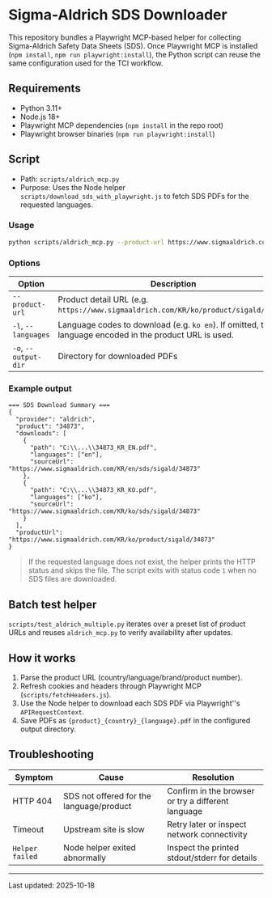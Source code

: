 ﻿# Sigma-Aldrich SDS Downloader

This repository bundles a Playwright MCP-based helper for collecting Sigma-Aldrich Safety Data Sheets (SDS). Once Playwright MCP is installed (`npm install`, `npm run playwright:install`), the Python script can reuse the same configuration used for the TCI workflow.

## Requirements
- Python 3.11+
- Node.js 18+
- Playwright MCP dependencies (`npm install` in the repo root)
- Playwright browser binaries (`npm run playwright:install`)

## Script
- Path: `scripts/aldrich_mcp.py`
- Purpose: Uses the Node helper `scripts/download_sds_with_playwright.js` to fetch SDS PDFs for the requested languages.

### Usage
```bash
python scripts/aldrich_mcp.py --product-url https://www.sigmaaldrich.com/KR/ko/product/sigald/34873 --languages ko en --output-dir data/sds_aldrich
```

### Options
| Option | Description | Default |
| --- | --- | --- |
| `--product-url` | Product detail URL (e.g. `https://www.sigmaaldrich.com/KR/ko/product/sigald/34873`) | required |
| `-l`, `--languages` | Language codes to download (e.g. `ko en`). If omitted, the language encoded in the product URL is used. | URL language |
| `-o`, `--output-dir` | Directory for downloaded PDFs | `data/sds_aldrich` |

### Example output
```
=== SDS Download Summary ===
{
  "provider": "aldrich",
  "product": "34873",
  "downloads": [
    {
      "path": "C:\\...\\34873_KR_EN.pdf",
      "languages": ["en"],
      "sourceUrl": "https://www.sigmaaldrich.com/KR/en/sds/sigald/34873"
    },
    {
      "path": "C:\\...\\34873_KR_KO.pdf",
      "languages": ["ko"],
      "sourceUrl": "https://www.sigmaaldrich.com/KR/ko/sds/sigald/34873"
    }
  ],
  "productUrl": "https://www.sigmaaldrich.com/KR/ko/product/sigald/34873"
}
```

> If the requested language does not exist, the helper prints the HTTP status and skips the file. The script exits with status code `1` when no SDS files are downloaded.

## Batch test helper
`scripts/test_aldrich_multiple.py` iterates over a preset list of product URLs and reuses `aldrich_mcp.py` to verify availability after updates.

## How it works
1. Parse the product URL (country/language/brand/product number).
2. Refresh cookies and headers through Playwright MCP (`scripts/fetchHeaders.js`).
3. Use the Node helper to download each SDS PDF via Playwright''s `APIRequestContext`.
4. Save PDFs as `{product}_{country}_{language}.pdf` in the configured output directory.

## Troubleshooting
| Symptom | Cause | Resolution |
| --- | --- | --- |
| HTTP 404 | SDS not offered for the language/product | Confirm in the browser or try a different language |
| Timeout | Upstream site is slow | Retry later or inspect network connectivity |
| `Helper failed` | Node helper exited abnormally | Inspect the printed stdout/stderr for details |

---
Last updated: 2025-10-18
